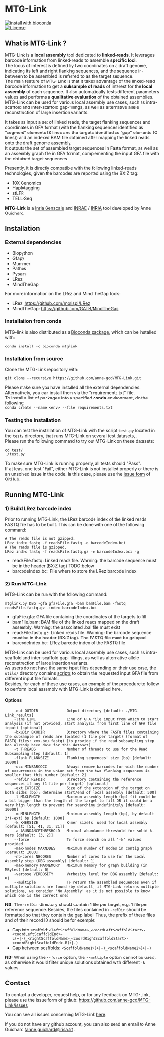 # MTG-Link

[![install with bioconda](https://img.shields.io/badge/install%20with-bioconda-brightgreen.svg?style=flat)](https://anaconda.org/bioconda/mtglink)  
[![License](http://img.shields.io/:license-affero-blue.svg)](http://www.gnu.org/licenses/agpl-3.0.en.html)


## What is MTG-Link ?

MTG-Link is a **local assembly** tool dedicated to **linked-reads**. It leverages barcode information from linked-reads to assemble **specific loci**.  
The locus of interest is defined by two coordinates on a draft genome, indicating its left and right flanking sequences, and the sequence in-between to be assembled is referred to as the target sequence.  
The main feature of MTG-Link is that it takes advantage of the linked-read barcode information to get a **subsample of reads** of interest for the **local assembly** of each sequence. It also automatically tests different parameters values and performs a **qualitative evaluation** of the obtained assemblies.  
MTG-Link can be used for various local assembly use cases, such as intra-scaffold and inter-scaffold gap-fillings, as well as alternative allele reconstruction of large insertion variants.

It takes as input a set of linked reads, the target flanking sequences and coordinates in GFA format (with the flanking sequences identified as ”segment” elements (S lines and the targets identified as ”gap” elements (G lines)) and an indexed BAM file obtained after mapping the linked reads onto the draft genome assembly.  
It outputs the set of assembled target sequences in Fasta format, as well as an assembly graph file in GFA format, complementing the input GFA file with the obtained target sequences.

Presently, it is directly compatible with the following linked-reads technologies, given the barcodes are reported using the BX:Z tag:
* 10X Genomics
* Haplotagging
* stLFR
* TELL-Seq

**MTG-Link** is a [Inria Genscale](https://team.inria.fr/genscale/) and [INRAE](https://www.inrae.fr/) / [INRIA](https://www.inria.fr/) tool developed by Anne Guichard.


## Installation

### External dependencies

* Biopython
* Gfapy
* Mummer
* Pathos
* Pysam
* LRez
* MindTheGap

For more information on the LRez and MindTheGap tools:
* LRez: <https://github.com/morispi/LRez>
* MindTheGap: <https://github.com/GATB/MindTheGap>

### Installation from conda

MTG-link is also distributed as a [Bioconda package](https://anaconda.org/bioconda/mtglink), which can be installed with:
```
conda install -c bioconda mtglink
```

### Installation from source

Clone the MTG-Link repository with:
```
git clone --recursive https://github.com/anne-gcd/MTG-Link.git
```

Please make sure you have installed all the external dependencies. Alternatively, you can install them via the "requirements.txt" file.  
To install a list of packages into a specified **conda** environment, do the following:  
`conda create --name <env> --file requirements.txt`  

### Testing the installation

You can test the installation of MTG-Link with the script `test.py` located in the `test/` directory, that runs MTG-Link on several test datasets, .   
Please run the following command to try out MTG-Link on these datasets:
```
cd test/
./test.py
```
To make sure MTG-Link is running properly, all tests should "Pass".  
If at least one test "Fail", either MTG-Link is not installed properly or there is an unsolved issue in the code. In this case, please use the [issue form](https://github.com/anne-gcd/MTG-Link/issues) of GitHub.


## Running MTG-Link

### 1) Build LRez barcode index

Prior to running MTG-Link, the LRez barcode index of the linked reads FASTQ file has to be built. This can be done with one of the following command:
```
# The reads file is not gzipped.
LRez index fastq -f readsFile.fastq -o barcodeIndex.bci
# The reads file is gzipped.
LRez index fastq -f readsFile.fastq.gz -o barcodeIndex.bci -g
```
* readsFile.fastq: Linked reads file. Warning: the barcode sequence must be in the header (BX:Z tag) TODO:below
* barcodeIndex.bci: File where to store the LRez barcode index

### 2) Run MTG-Link

MTG-Link can be run with the following command:  
```
mtglink.py DBG -gfa gfaFile.gfa -bam bamFile.bam -fastq readsFile.fastq.gz -index barcodeIndex.bci 
```
* gfaFile.gfa: GFA file containing the coordinates of the targets to fill
* bamFile.bam: BAM file of the linked reads mapped on the draft assembly. Warning: the associated .bai file must exist
* readsFile.fastq.gz: Linked reads file. Warning: the barcode sequence must be in the header (BX:Z tag). The FASTQ file must be gzipped
* barcodeIndex.bci: LRez barcode index of the FASTQ file

MTG-Link can be used for various local assembly use cases, such as intra-scaffold and inter-scaffold gap-fillings, as well as alternative allele reconstruction of large insertion variants.  
As users do not have the same input files depending on their use case, the `utils/` directory contains [scripts](./utils/README.md) to obtain the requested input GFA file from different input file formats.  
Besides, for each of these use cases, an example of the procedure to follow to perform local assembly with MTG-Link is detailed [here](./docs/UseCases.md).

#### Options

```
    -out OUTDIR             Output directory [default: ./MTG-Link_results]
    -line LINE              Line of GFA file input from which to start analysis (if not provided, start analysis from first line of GFA file input) [optional]
    -bxuDir BXUDIR          Directory where the FASTQ files containing the subsample of reads are located (1 file per target) (format of FASTQ files: xxx.bxu.fastq) [to provide if the read subsampling step has already been done for this dataset]
    -t THREADS              Number of threads to use for the Read Subsampling step [default: 1]
    -flank FLANKSIZE        Flanking sequences' size (bp) [default: 10000]
    -occ MINBARCOCC         Always remove barcodes for wich the number of occurrences in the union set from the two flanking sequences is smaller that this number [default: 2]
    -refDir REFDIR          Directory containing the reference sequences if any (1 file per target) [optional]
    -ext EXTSIZE            Size of the extension of the target on both sides (bp); determine start/end of local assembly [default: 500]
    -l MAXLENGTH            Maximum assembly length (bp) (it could be a bit bigger than the length of the target to fill OR it could be a very high length to prevent for searching indefinitely [default: 10000]
    -m MINLENGTH            Minimum assembly length (bp), by default 2*(-ext) bp [default: 1000]
    -k KMERSIZE             K-mer size(s) used for local assembly [default: [51, 41, 31, 21]]
    -a ABUNDANCETHRESHOLD   Minimal abundance threshold for solid k-mers [default: [3, 2]]
    --force                 To force search on all '-k' values provided
    -max-nodes MAXNODES     Maximum number of nodes in contig graph [default: 1000]
    -nb-cores NBCORES       Number of cores to use for the Local Assembly step (DBG assembly) [default: 1]
    -max-memory MAXMEMORY   Maximum memory for graph building (in MBytes) [default: 0]
    -verbose VERBOSITY      Verbosity level for DBG assembly [default: 0]
    --multiple              To return the assembled sequences even if multiple solutions are found (by default, if MTG-Link returns multiple solutions, we consider 'No Assembly' as it is not possible to know which one is the correct one)
```

**NB:** The `-refDir` directory should contain 1 file per target, e.g. 1 file per reference sequence. Besides, the files contained in `-refDir` should be formatted so that they contain the gap label. Thus, the prefix of these files and of their record ID should be for exemple:  
* Gap into scaffold: `<leftScaffoldName>_<coordLeftScaffoldStart>-<coordLeftScaffoldEnd>-L(+|-)_<rightScaffoldName>_<coordRightScaffoldStart>-<coordRightScaffoldEnd>-R(+|-)`
* Gap between scaffolds: `<ScaffoldName1>(+|-)_<scaffoldName2>(+|-)`

**NB:** When using the `--force` option, the `--multiple` option cannot be used, as otherwise it would filter unique solutions obtained with different `-k` values. 

<!--
## License
Please note that GATB-Core is distributed under Affero-GPL license.
-->

## Contact

To contact a developer, request help, or for any feedback on MTG-Link, please use the issue form of github: https://github.com/anne-gcd/MTG-Link/issues

You can see all issues concerning MTG-Link [here](https://github.com/anne-gcd/MTG-Link/issues).

If you do not have any github account, you can also send an email to Anne Guichard (<anne.guichard@irisa.fr>).

